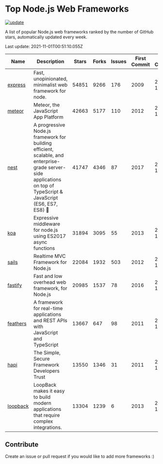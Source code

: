 # Top Node.js Web Frameworks

[![update](https://github.com/sunnysid3up/nodejs-web-frameworks/actions/workflows/update.yml/badge.svg)](https://github.com/sunnysid3up/nodejs-web-frameworks/actions/workflows/update.yml)

A list of popular Node.js web frameworks ranked by the number of GitHub stars, automatically updated every week.

Last update: 2021-11-01T00:51:10.055Z

| Name          | Description          | Stars                     | Forks          | Issues               | First Commit        | Last Commit         | Language          |
|---------------|----------------------|---------------------------|----------------|----------------------|---------------------|---------------------|-------------------|
| [express](https://github.com/expressjs/express) | Fast, unopinionated, minimalist web framework for node. | 54851 | 9266 | 176 | 2009 | 2021-11-01 | JS |
| [meteor](https://github.com/meteor/meteor) | Meteor, the JavaScript App Platform | 42663 | 5177 | 110 | 2012 | 2021-10-31 | JS |
| [nest](https://github.com/nestjs/nest) | A progressive Node.js framework for building efficient, scalable, and enterprise-grade server-side applications on top of TypeScript & JavaScript (ES6, ES7, ES8) 🚀 | 41747 | 4346 | 87 | 2017 | 2021-11-01 | TS |
| [koa](https://github.com/koajs/koa) | Expressive middleware for node.js using ES2017 async functions | 31894 | 3095 | 55 | 2013 | 2021-10-31 | JS |
| [sails](https://github.com/balderdashy/sails) | Realtime MVC Framework for Node.js | 22084 | 1932 | 503 | 2012 | 2021-10-31 | JS |
| [fastify](https://github.com/fastify/fastify) | Fast and low overhead web framework, for Node.js | 20985 | 1537 | 78 | 2016 | 2021-11-01 | JS |
| [feathers](https://github.com/feathersjs/feathers) | A framework for real-time applications and REST APIs with JavaScript and TypeScript | 13667 | 647 | 98 | 2011 | 2021-10-31 | TS |
| [hapi](https://github.com/hapijs/hapi) | The Simple, Secure Framework Developers Trust | 13550 | 1346 | 31 | 2011 | 2021-10-31 | JS |
| [loopback](https://github.com/strongloop/loopback) | LoopBack makes it easy to build modern applications that require complex integrations. | 13304 | 1239 | 6 | 2013 | 2021-10-29 | JS |

## Contribute 

Create an issue or pull request if you would like to add more frameworks :)